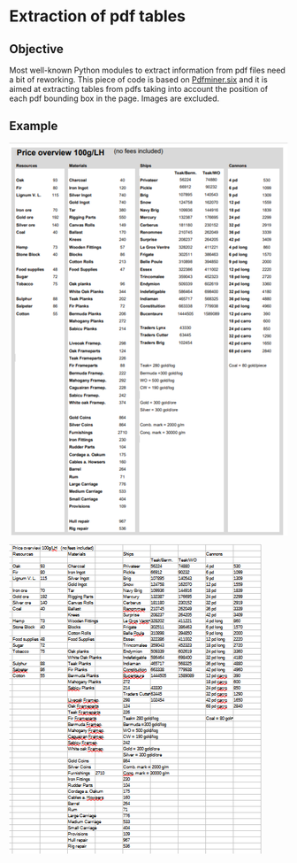 # Extraction of pdf tables

## Objective

Most well-known Python modules to extract information from pdf files need a bit of reworking. This piece of code is based on [Pdfminer.six] and it is aimed at extracting tables from pdfs taking into account the position of each pdf bounding box in the page. Images are excluded.

## Example

![Pdf table](pdf_table.png)

![Pdf table](df_table.png)

[Pdfminer.six]:https://pdfminersix.readthedocs.io/en/latest/#


